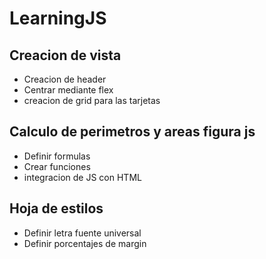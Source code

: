 # LearningJS 
## Creacion de vista 
- Creacion de header
- Centrar mediante flex
- creacion de grid para las tarjetas

## Calculo de perimetros y areas figura js
- Definir formulas
- Crear funciones 
- integracion de JS con HTML

## Hoja de estilos

- Definir letra fuente universal
- Definir porcentajes de margin
